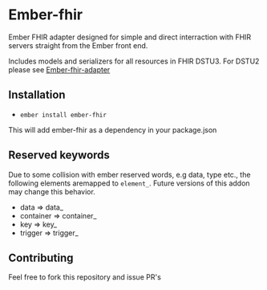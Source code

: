# Ember-fhir

Ember FHIR adapter designed for simple and direct interraction with FHIR servers straight from the Ember front end.

Includes models and serializers for all resources in FHIR DSTU3. For DSTU2 please see
[Ember-fhir-adapter](https://github.com/intervention-engine/ember-fhir-adapter)

## Installation
* `ember install ember-fhir`

This will add ember-fhir as a dependency in your package.json

## Reserved keywords

Due to some collision with ember reserved words, e.g data, type etc., the following elements aremapped to `element_`. Future versions of this addon may change this behavior.
* data => data_
* container => container_
* key => key_
* trigger => trigger_

## Contributing

Feel free to fork this repository and issue PR's
